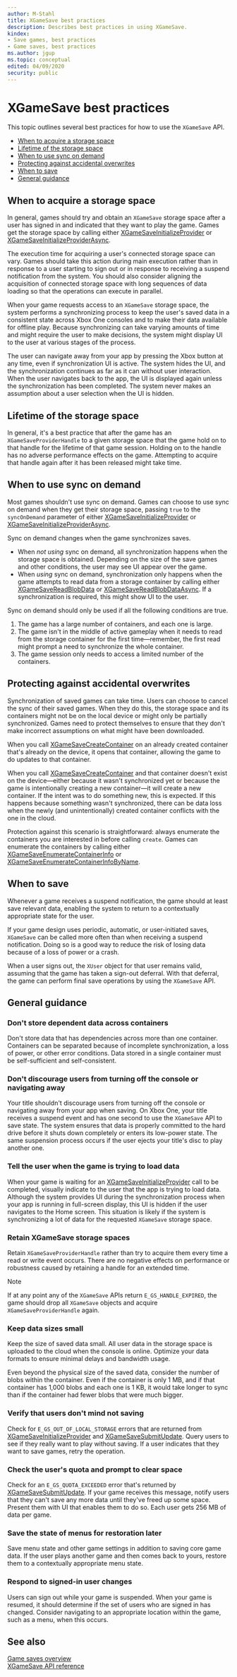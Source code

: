 ```yaml
---
author: M-Stahl
title: XGameSave best practices
description: Describes best practices in using XGameSave.
kindex:
- Save games, best practices
- Game saves, best practices
ms.author: jgup
ms.topic: conceptual
edited: 04/09/2020
security: public
---
```


# XGameSave best practices

This topic outlines several best practices for how to use the `XGameSave` API.

*  [When to acquire a storage space](#storage)
*  [Lifetime of the storage space](#lifetime)
*  [When to use sync on demand](#syncondemand)
*  [Protecting against accidental overwrites](#overwrites)
*  [When to save](#save)
*  [General guidance](#guidance)

<a id="storage"></a>

## When to acquire a storage space

In general, games should try and obtain an `XGameSave` storage space after a user has signed in 
and indicated that they want to play the game. Games get the storage space by calling either 
[XGameSaveInitializeProvider](../../../reference/system/xgamesave/functions/xgamesaveinitializeprovider.md) or 
[XGameSaveInitializeProviderAsync](../../../reference/system/xgamesave/functions/xgamesaveinitializeproviderasync.md).

The execution time for acquiring a user's connected storage space can vary. Games should take this 
action during main execution rather than in response to a user starting to sign out or in response 
to receiving a suspend notification from the system. You should also consider aligning the 
acquisition of connected storage space with long sequences of data loading so that the operations 
can execute in parallel.

When your game requests access to an `XGameSave` storage space, the system performs a synchronizing 
process to keep the user's saved data in a consistent state across Xbox One consoles and to make 
their data available for offline play. Because synchronizing can take varying amounts of 
time and might require the user to make decisions, the system might display UI to the user at 
various stages of the process.

The user can navigate away from your app by pressing the Xbox button at any time, even if 
synchronization UI is active. The system hides the UI, and the synchronization continues as far 
as it can without user interaction. When the user navigates back to the app, the UI is displayed 
again unless the synchronization has been completed. The system never makes an assumption about a user 
selection when the UI is hidden.

<a id="lifetime"></a>

## Lifetime of the storage space

In general, it's a best practice that after the game has an `XGameSaveProviderHandle` to a given
storage space that the game hold on to that handle for the lifetime of that game session. Holding on to the 
handle has no adverse performance effects on the game. Attempting to acquire that handle again after it has
been released might take time. 

<a id="syncondemand"></a>

## When to use sync on demand

Most games shouldn't use sync on demand. Games can choose to use sync on demand when they 
get their storage space, passing `true` to the `syncOnDemand` parameter of either 
[XGameSaveInitializeProvider](../../../reference/system/xgamesave/functions/xgamesaveinitializeprovider.md) or 
[XGameSaveInitializeProviderAsync](../../../reference/system/xgamesave/functions/xgamesaveinitializeproviderasync.md).

Sync on demand changes when the game synchronizes saves.

*  When *not using* sync on demand, all synchronization happens when the storage space is 
   obtained. Depending on the size of the save games and other conditions, the user may see 
   UI appear over the game.
*  When *using* sync on demand, synchronization only happens when the game attempts to read
   data from a storage container by calling either [XGameSaveReadBlobData](../../../reference/system/xgamesave/functions/xgamesavereadblobdata.md)
   or [XGameSaveReadBlobDataAsync](../../../reference/system/xgamesave/functions/xgamesavereadblobdataasync.md). If a synchronization is 
   required, this might show UI to the user.

Sync on demand should only be used if all the following conditions are true.

1.  The game has a large number of containers, and each one is large.
2.  The game isn't in the middle of active gameplay when it needs to read from the storage 
    container for the first time&mdash;remember, the first read might prompt a need to synchronize 
    the whole container.
3.  The game session only needs to access a limited number of the containers. 

<a id="overwrites"></a>

## Protecting against accidental overwrites

Synchronization of saved games can take time. Users can choose to cancel the sync of their 
saved games. When they do this, the storage space and its containers might not be on the local 
device or might only be partially synchronized. Games need to protect themselves to ensure 
that they don't make incorrect assumptions on what might have been downloaded.

When you call [XGameSaveCreateContainer](../../../reference/system/xgamesave/functions/xgamesavecreatecontainer.md) on an already created 
container that's already on the device, it opens that container, allowing the game 
to do updates to that container.

When you call [XGameSaveCreateContainer](../../../reference/system/xgamesave/functions/xgamesavecreatecontainer.md) and that container 
doesn't exist on the device&mdash;either because it wasn't synchronized yet or because the game 
is intentionally creating a new container&mdash;it will create a new container. If 
the intent was to do something new, this is expected. If this happens because 
something wasn't synchronized, there can be data loss when the newly (and unintentionally) 
created container conflicts with the one in the cloud.

Protection against this scenario is straightforward: always enumerate the containers you 
are interested in before calling `create`. Games can enumerate the containers by calling 
either [XGameSaveEnumerateContainerInfo](../../../reference/system/xgamesave/functions/xgamesaveenumeratecontainerinfo.md) or 
[XGameSaveEnumerateContainerInfoByName](../../../reference/system/xgamesave/functions/xgamesaveenumeratecontainerinfobyname.md).

<a id="save"></a>

## When to save

Whenever a game receives a suspend notification, the game should at least save relevant 
data, enabling the system to return to a contextually appropriate state for the user.

If your game design uses periodic, automatic, or user-initiated saves, `XGameSave` can be 
called more often than when receiving a suspend notification. Doing so is a good way to 
reduce the risk of losing data because of a loss of power or a crash.

When a user signs out, the `XUser` object for that user remains valid, assuming that the game has 
taken a sign-out deferral. With that deferral, the game can perform final save operations 
by using the `XGameSave` API. 

<a id="guidance"></a>

## General guidance

### Don't store dependent data across containers 
Don't store data that has dependencies across more than one container. Containers can be 
separated because of incomplete synchronization, a loss of power, or other error conditions. Data 
stored in a single container must be self-sufficient and self-consistent.

### Don't discourage users from turning off the console or navigating away 
Your title shouldn't discourage users from turning off the console or navigating away 
from your app when saving. On Xbox One, your title receives a suspend event and has one 
second to use the `XGameSave` API to save state. The system ensures that data is properly 
committed to the hard drive before it shuts down completely or enters its low-power state. 
The same suspension process occurs if the user ejects your title's disc to play another one.

### Tell the user when the game is trying to load data 
When your game is waiting for an [XGameSaveInitializeProvider](../../../reference/system/xgamesave/functions/xgamesaveinitializeprovider.md) 
call to be completed, visually indicate to the user that the app is trying to load data. Although 
the system provides UI during the synchronization process when your app is running in full-screen display, 
this UI is hidden if the user navigates to the Home screen. This situation is likely if the 
system is synchronizing a lot of data for the requested `XGameSave` storage space.

### Retain XGameSave storage spaces 
Retain `XGameSaveProviderHandle` rather than try to acquire them every time a read or write 
event occurs. There are no negative effects on performance or robustness caused by retaining a 
handle for an extended time.
> [!NOTE]
> If at any point any of the `XGameSave` APIs return `E_GS_HANDLE_EXPIRED`, 
the game should drop all `XGameSave` objects and acquire `XGameSaveProviderHandle` again. 

### Keep data sizes small 
Keep the size of saved data small. All user data in the storage space is uploaded to the cloud 
when the console is online. Optimize your data formats to ensure minimal delays and bandwidth usage.

Even beyond the physical size of the saved data, consider the number of blobs within the container.
Even if the container is only 1 MB, and if that container has 1,000 blobs and each one is 1 KB, it would take longer 
to sync than if the container had fewer blobs that were much bigger.

### Verify that users don't mind not saving 
Check for `E_GS_OUT_OF_LOCAL_STORAGE` errors that are returned from 
[XGameSaveInitializeProvider](../../../reference/system/xgamesave/functions/xgamesaveinitializeprovider.md) and 
[XGameSaveSubmitUpdate](../../../reference/system/xgamesave/functions/xgamesavesubmitupdate.md). Query users to see if they really want to play 
without saving. If a user indicates that they want to save games, retry the operation.

### Check the user's quota and prompt to clear space 
Check for an `E_GS_QUOTA_EXCEEDED` error that's returned by [XGameSaveSubmitUpdate](../../../reference/system/xgamesave/functions/xgamesavesubmitupdate.md). 
If your game receives this message, notify users that they can't save any more data until they've 
freed up some space. Present them with UI that enables them to do so. Each user gets 256 MB of data 
per game.

### Save the state of menus for restoration later 
Save menu state and other game settings in addition to saving core game data. If the user plays 
another game and then comes back to yours, restore them to a contextually appropriate menu state.

### Respond to signed-in user changes 
Users can sign out while your game is suspended. When your game is resumed, it should determine 
if the set of users who are signed in has changed. Consider navigating to an appropriate location within 
the game, such as a menu, when this occurs.


## See also

[Game saves overview](game-saves.md)  
[XGameSave API reference](../../../reference/system/xgamesave/xgamesave_members.md)